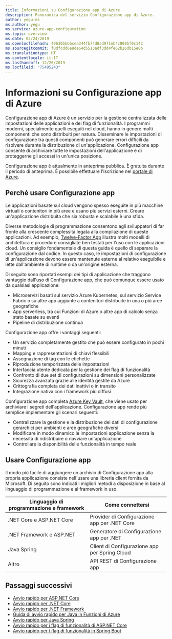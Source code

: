 ```yaml
---
title: Informazioni su Configurazione app di Azure
description: Panoramica del servizio Configurazione app di Azure.
author: yegu-ms
ms.author: yegu
ms.service: azure-app-configuration
ms.topic: overview
ms.date: 02/24/2019
ms.openlocfilehash: 40630bbbbcea344fb74d8ad971eb4c808bf0c142
ms.sourcegitcommit: f0dfcdd6e9de64d5513adf3dd4fe62b26db15e8b
ms.translationtype: HT
ms.contentlocale: it-IT
ms.lasthandoff: 12/26/2019
ms.locfileid: "75495243"
---
```

# <a name="what-is-azure-app-configuration"></a>Informazioni su Configurazione app di Azure

Configurazione app di Azure è un servizio per la gestione centralizzata delle impostazioni delle applicazioni e dei flag di funzionalità. I programmi moderni, specialmente quelli eseguiti nel cloud, hanno in genere molti componenti che sono distribuiti per natura. Disseminare le impostazioni di configurazione tra questi componenti può generare errori difficili da risolvere durante la distribuzione di un'applicazione. Configurazione app consente di archiviare tutte le impostazioni dell'applicazione e di proteggerne gli accessi in un'unica posizione.

Configurazione app è attualmente in anteprima pubblica. È gratuita durante il periodo di anteprima. È possibile effettuare l'iscrizione nel [portale di Azure](https://portal.azure.com).

## <a name="why-use-app-configuration"></a>Perché usare Configurazione app

Le applicazioni basate sul cloud vengono spesso eseguite in più macchine virtuali o contenitori in più aree e usano più servizi esterni. Creare un'applicazione distribuita che sia robusta e scalabile è una sfida.

Diverse metodologie di programmazione consentono agli sviluppatori di far fronte alla crescente complessità legata alla compilazione di queste applicazioni. Ad esempio, [Twelve-Factor App](https://12factor.net/) illustra molti modelli di architettura e procedure consigliate ben testati per l'uso con le applicazioni cloud. Un consiglio fondamentale di questa guida è quello di separare la configurazione dal codice. In questo caso, le impostazioni di configurazione di un'applicazione devono essere mantenute esterne al relativo eseguibile e lette dall'ambiente di runtime o da un'origine esterna.

Di seguito sono riportati esempi dei tipi di applicazione che traggono vantaggio dall'uso di Configurazione app, che può comunque essere usato da qualsiasi applicazione:

* Microservizi basati sul servizio Azure Kubernetes, sul servizio Service Fabric o su altre app aggiunte a contenitori distribuite in una o più aree geografiche
* App serverless, tra cui Funzioni di Azure o altre app di calcolo senza stato basate su eventi
* Pipeline di distribuzione continua

Configurazione app offre i vantaggi seguenti:

* Un servizio completamente gestito che può essere configurato in pochi minuti
* Mapping e rappresentazioni di chiavi flessibili
* Assegnazione di tag con le etichette
* Riproduzione temporizzata delle impostazioni
* Interfaccia utente dedicata per la gestione dei flag di funzionalità
* Confronto di due set di configurazioni su dimensioni personalizzate
* Sicurezza avanzata grazie alle identità gestite da Azure
* Crittografia completa dei dati inattivi o in transito
* Integrazione nativa con i framework più diffusi

Configurazione app completa [Azure Key Vault](https://azure.microsoft.com/services/key-vault/), che viene usato per archiviare i segreti dell'applicazione. Configurazione app rende più semplice implementare gli scenari seguenti:

* Centralizzare la gestione e la distribuzione dei dati di configurazione gerarchici per ambienti e aree geografiche diversi
* Modificare in modo dinamico le impostazioni applicazione senza la necessità di ridistribuire o riavviare un'applicazione
* Controllare la disponibilità delle funzionalità in tempo reale

## <a name="use-app-configuration"></a>Usare Configurazione app

Il modo più facile di aggiungere un archivio di Configurazione app alla propria applicazione consiste nell'usare una libreria client fornita da Microsoft. Di seguito sono indicati i migliori metodi a disposizione in base al linguaggio di programmazione e al framework in uso.

| Linguaggio di programmazione e framework | Come connettersi |
|---|---|
| .NET Core e ASP.NET Core | Provider di Configurazione app per .NET Core |
| .NET Framework e ASP.NET | Generatore di Configurazione app per .NET |
| Java Spring | Client di Configurazione app per Spring Cloud |
| Altro | API REST di Configurazione app |

## <a name="next-steps"></a>Passaggi successivi

* [Avvio rapido per ASP.NET Core](./quickstart-aspnet-core-app.md)
* [Avvio rapido per .NET Core](./quickstart-dotnet-core-app.md)
* [Avvio rapido per .NET Framework](./quickstart-dotnet-app.md)
* [Guida di avvio rapido per Java in Funzioni di Azure](./quickstart-azure-functions-csharp.md)
* [Avvio rapido per Java Spring](./quickstart-java-spring-app.md)
* [Avvio rapido per i flag di funzionalità di ASP.NET Core](./quickstart-feature-flag-aspnet-core.md)
* [Avvio rapido per i flag di funzionalità in Spring Boot](./quickstart-feature-flag-spring-boot.md)

